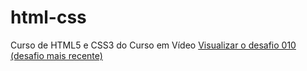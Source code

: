 # html-css
Curso de HTML5 e CSS3 do Curso em Vídeo
<a href="https://luizgbritoe.github.io/html-css/desafios/d010-projeto/android.html">Visualizar o desafio 010 (desafio mais recente)</a>
